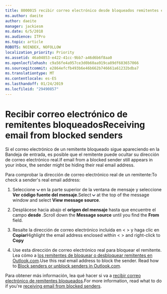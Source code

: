```yaml
---
title: 8000015 recibir correo electrónico desde bloqueados remitentes en Outlook.com
ms.author: daeite
author: daeite
manager: jackiesm
ms.date: 6/5/2018
ms.audience: ITPro
ms.topic: article
ROBOTS: NOINDEX, NOFOLLOW
localization_priority: Priority
ms.assetid: 46a04853-e422-41cc-9bb7-a46d6b6f8aa0
ms.openlocfilehash: c9a56fe4a957ce3d0b60aa919ca89df683657066
ms.sourcegitcommit: e2864efcfb493b6e46b662b746661a61232bdba7
ms.translationtype: MT
ms.contentlocale: es-ES
ms.lasthandoff: 01/24/2019
ms.locfileid: "29490857"
---
```

# <a name="receiving-email-from-blocked-senders"></a><span data-ttu-id="16860-102">Recibir correo electrónico de remitentes bloqueados</span><span class="sxs-lookup"><span data-stu-id="16860-102">Receiving email from blocked senders</span></span>

<span data-ttu-id="16860-103">Si el correo electrónico de un remitente bloqueado sigue apareciendo en la Bandeja de entrada, es posible que el remitente puede ocultar su dirección de correo electrónico real.</span><span class="sxs-lookup"><span data-stu-id="16860-103">If email from a blocked sender still appears in your inbox, the sender might be hiding their real email address.</span></span>
  
<span data-ttu-id="16860-104">Para comprobar la dirección de correo electrónico real de un remitente:</span><span class="sxs-lookup"><span data-stu-id="16860-104">To check a sender's real email address:</span></span>
  
1. <span data-ttu-id="16860-105">Seleccione ![más acciones](media/11884972-7ebb-4afe-8b50-63efefb7cca8.png) en la parte superior de la ventana de mensaje y seleccione **Ver código fuente del mensaje**.</span><span class="sxs-lookup"><span data-stu-id="16860-105">Select ![More actions](media/11884972-7ebb-4afe-8b50-63efefb7cca8.png) at the top of the message window and select **View message source**.</span></span>
    
2. <span data-ttu-id="16860-106">Desplácese hacia abajo el **origen del mensaje** hasta que encuentre el campo **desde** .</span><span class="sxs-lookup"><span data-stu-id="16860-106">Scroll down the **Message source** until you find the **From** field.</span></span> 
    
3. <span data-ttu-id="16860-107">Resalte la dirección de correo electrónico incluida en \< \> y haga clic en **Copiar**</span><span class="sxs-lookup"><span data-stu-id="16860-107">Highlight the email address enclosed within \< \> and right-click to **Copy**</span></span>
    
4. <span data-ttu-id="16860-p101">Use esta dirección de correo electrónico real para bloquear el remitente. Lea cómo a [los remitentes de bloquear o desbloquear remitentes en Outlook.com](https://support.office.com/article/afba1c94-77bb-4f50-8b85-057cf52f4d5e.aspx).</span><span class="sxs-lookup"><span data-stu-id="16860-p101">Use this real email address to block the sender. Read how to [Block senders or unblock senders in Outlook.com](https://support.office.com/article/afba1c94-77bb-4f50-8b85-057cf52f4d5e.aspx).</span></span>
    
<span data-ttu-id="16860-110">Para obtener más información, lea qué hacer si va a [recibir correo electrónico de remitentes bloqueados](https://go.microsoft.com/fwlink/p/?linkid=2002011&amp;clcid=0x409).</span><span class="sxs-lookup"><span data-stu-id="16860-110">For more information, read what to do if you're [receiving email from blocked senders](https://go.microsoft.com/fwlink/p/?linkid=2002011&amp;clcid=0x409).</span></span>
  


